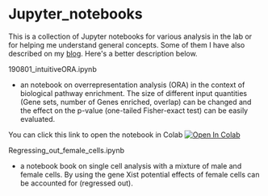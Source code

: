 # Jupyter_notebooks

This is a collection of Jupyter notebooks for various analysis in the lab or for helping me understand general concepts. Some of them I have also described on my [blog](https://evafast.github.io/). Here's a better description below.

190801_intuitiveORA.ipynb
- an notebook on overrepresentation analysis (ORA) in the context of biological pathway enrichment. The size of different input quantities (Gene sets, number of Genes enriched, overlap) can be changed and the effect on the p-value (one-tailed Fisher-exact test) can be easily evaluated.

You can click this link to open the notebook in Colab
[![Open In Colab](https://colab.research.google.com/assets/colab-badge.svg)](https://colab.research.google.com/github/evafast/Jupyter_notebooks/blob/master/190801_intuitiveORA.ipynb)

Regressing_out_female_cells.ipynb
- a notebook book on single cell analysis with a mixture of male and female cells. By using the gene Xist potential effects of female cells can be accounted for (regressed out).
